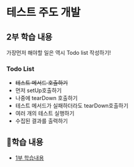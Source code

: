 # 테스트 주도 개발 

## 2부 학습 내용

가장먼저 해야할 일은 역시 Todo list 작성하기!

### Todo List
- ~~테스트 메서드 호출하기~~
- 먼저 setUp호출하기
- 나중에 tearDown 호출하기
- 테스트 메서드가 실패하더라도 tearDown호출하기
- 여러 개의 테스트 실행하기
- 수집된 결과를 출력하기




## 👀학습 내용
- [1부 학습내용](https://github.com/phantom08266/TIL/wiki/TDD-%ED%95%99%EC%8A%B5-%EB%82%B4%EC%9A%A9(%EC%B0%B8%EA%B3%A0-%EB%8F%84%EC%84%9C-:-%ED%85%8C%EC%8A%A4%ED%8A%B8-%EC%A3%BC%EB%8F%84-%EA%B0%9C%EB%B0%9C))